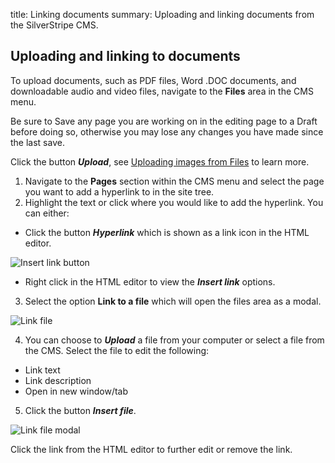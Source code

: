 title: Linking documents
summary: Uploading and linking documents from the SilverStripe CMS.

## Uploading and linking to documents

To upload documents, such as PDF files, Word .DOC documents, and downloadable audio and video files, navigate to the **Files** area in the CMS menu.

<div class="note" markdown="1">Be sure to Save any page you are working on in the editing page to a Draft before doing so, otherwise you may lose any changes you have made since the last save.</div>

Click the button ***Upload***, see [Uploading images from Files](https://userhelp.silverstripe.org/en/4/creating_pages_and_content/creating_and_editing_content/working_with_images_and_documents) to learn more.

1. Navigate to the **Pages** section within the CMS menu and select the page you want to add a hyperlink to in the site tree.
2. Highlight the text or click where you would like to add the hyperlink. You can either:
* Click the button ***Hyperlink*** which is shown as a link icon in the HTML editor.

![Insert link button](/_images/insert-link-icon.png)

* Right click in the HTML editor to view the ***Insert link*** options.

3. Select the option **Link to a file** which will open the files area as a modal.

![Link file](/_images/insert-link-file.png)

4. You can choose to ***Upload*** a file from your computer or select a file from the CMS. Select the file to edit the following:
* Link text
* Link description
* Open in new window/tab

5. Click the button ***Insert file***.

![Link file modal](/_images/link-file-modal.png)


<div class="note" markdown="1">Click the link from the HTML editor to further edit or remove the link.</div>
